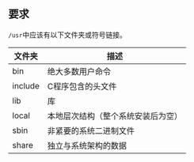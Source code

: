 ## 要求

`/usr`中应该有以下文件夹或符号链接。

文件夹	|描述
--------|---------------
bin	|绝大多数用户命令
include	|C程序包含的头文件
lib	|库
local	|本地层次结构（整个系统安装后为空）
sbin	|非紧要的系统二进制文件
share	|独立与系统架构的数据

